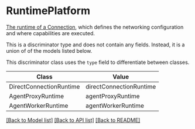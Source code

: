# RuntimePlatform

[The runtime of a Connection](/docs/foundry/data-connection/core-concepts/#runtimes), which defines the
networking configuration and where capabilities are executed.


This is a discriminator type and does not contain any fields. Instead, it is a union
of of the models listed below.

This discriminator class uses the `type` field to differentiate between classes.

| Class | Value
| ------------ | -------------
DirectConnectionRuntime | directConnectionRuntime
AgentProxyRuntime | agentProxyRuntime
AgentWorkerRuntime | agentWorkerRuntime


[[Back to Model list]](../../../../README.md#models-v2-link) [[Back to API list]](../../../../README.md#apis-v2-link) [[Back to README]](../../../../README.md)
